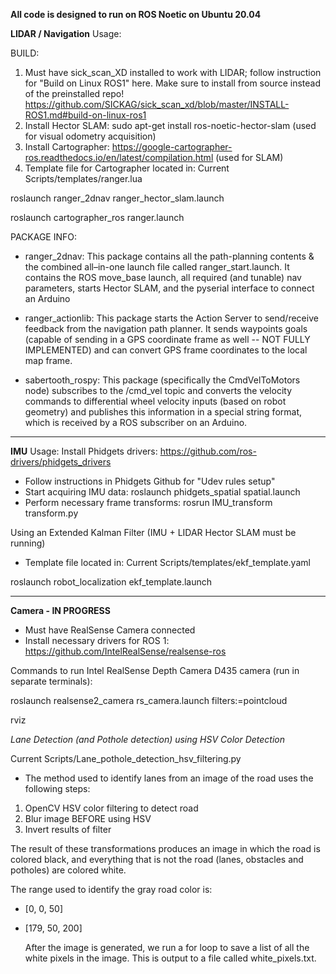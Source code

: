 
**All code is designed to run on ROS Noetic on Ubuntu 20.04**


**LIDAR / Navigation** Usage:

BUILD:
1. Must have sick_scan_XD installed to work with LIDAR; follow instruction for "Build on Linux ROS1" here. Make sure to install from source instead of the preinstalled repo! https://github.com/SICKAG/sick_scan_xd/blob/master/INSTALL-ROS1.md#build-on-linux-ros1
2. Install Hector SLAM: sudo apt-get install ros-noetic-hector-slam   (used for visual odometry acquisition)
4. Install Cartographer: https://google-cartographer-ros.readthedocs.io/en/latest/compilation.html  (used for SLAM)
5. Template file for Cartographer located in: Current Scripts/templates/ranger.lua

roslaunch ranger_2dnav ranger_hector_slam.launch 

roslaunch cartographer_ros ranger.launch 

PACKAGE INFO:
- ranger_2dnav:  This package contains all the path-planning contents & the combined all–in-one
launch file called ranger_start.launch. It contains the ROS move_base launch, all required (and tunable) nav parameters, starts Hector SLAM, and the pyserial interface to connect an Arduino

- ranger_actionlib: This package starts the Action Server to send/receive feedback from the navigation path planner. It sends waypoints goals (capable of sending in a GPS coordinate frame as well -- NOT FULLY IMPLEMENTED) and can convert GPS frame coordinates to the local map frame.

- sabertooth_rospy: This package (specifically the CmdVelToMotors node) subscribes to the /cmd_vel topic and converts the velocity commands to differential wheel velocity inputs (based on robot geometry) and publishes this information in a special string format, which is received by a ROS subscriber on an Arduino.

----------
**IMU** Usage:
Install Phidgets drivers: https://github.com/ros-drivers/phidgets_drivers

- Follow instructions in Phidgets Github for "Udev rules setup"
- Start acquiring IMU data:
   roslaunch phidgets_spatial spatial.launch
- Perform necessary frame transforms: 
   rosrun IMU_transform transform.py

Using an Extended Kalman Filter (IMU + LIDAR Hector SLAM must be running)
- Template file located in: Current Scripts/templates/ekf_template.yaml

roslaunch robot_localization ekf_template.launch

----------
**Camera - IN PROGRESS**
- Must have RealSense Camera connected
- Install necessary drivers for ROS 1: https://github.com/IntelRealSense/realsense-ros  

Commands to run Intel RealSense Depth Camera D435 camera (run in separate terminals):

roslaunch realsense2_camera rs_camera.launch filters:=pointcloud

rviz

*Lane Detection (and Pothole detection) using HSV Color Detection*

Current Scripts/Lane_pothole_detection_hsv_filtering.py

- The method used to identify lanes from an image of the road uses the following steps:
1.  OpenCV HSV color filtering to detect road
2.  Blur image BEFORE using HSV
3.  Invert results of filter

The result of these transformations produces an image in which the road is colored black, and everything that is not the road (lanes, obstacles and potholes) are colored white.

The range used to identify the gray road color is:
- [0, 0, 50]
- [179, 50, 200]

  After the image is generated, we run a for loop to save a list of all the white pixels in the image. This is output to a file called white_pixels.txt.


